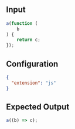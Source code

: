 
## Input
```javascript input
a(function (
    b
) {
    return c;
});
```

## Configuration
```json configuration
{
  "extension": "js"
}
```

## Expected Output
```javascript expected output
a((b) => c);
```
